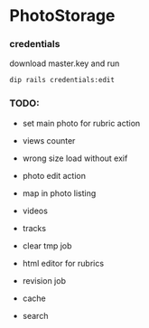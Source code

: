# PhotoStorage

### credentials

download master.key and run 

```bash
dip rails credentials:edit
``` 

### TODO:
* set main photo for rubric action
* views counter
* wrong size load without exif

* photo edit action
* map in photo listing
* videos
* tracks 
* clear tmp job
* html editor for rubrics
* revision job
* cache
* search
